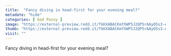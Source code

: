 ```yaml
---
title:  "Fancy diving in head-first for your evening meal?"
metadate: "hide"
categories: [ God Pussy ]
image: "https://external-preview.redd.it/fkKXABACKmfXWP5J2QP5rAAyO5s3-AVjQnYTfSTvYbc.jpg?auto=webp&s=25ed82fdd312af79e8f075925c5e4b5165a97298"
thumb: "https://external-preview.redd.it/fkKXABACKmfXWP5J2QP5rAAyO5s3-AVjQnYTfSTvYbc.jpg?width=1080&crop=smart&auto=webp&s=06c6fb8e5a3ef590fa98bb6db60cd48d3e036747"
visit: ""
---
```

Fancy diving in head-first for your evening meal?

